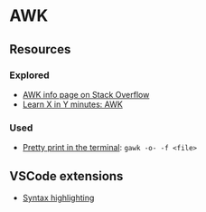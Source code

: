 # AWK

## Resources

### Explored

- [AWK info page on Stack Overflow](https://stackoverflow.com/tags/awk/info)
- [Learn X in Y minutes: AWK](https://learnxinyminutes.com/docs/awk/)

### Used

- [Pretty print in the
  terminal](https://stackoverflow.com/questions/55745956/is-it-possible-to-pretty-print-awks-code):
  `gawk -o- -f <file>`

## VSCode extensions

- [Syntax highlighting](https://marketplace.visualstudio.com/items?itemName=luggage66.AWK)
